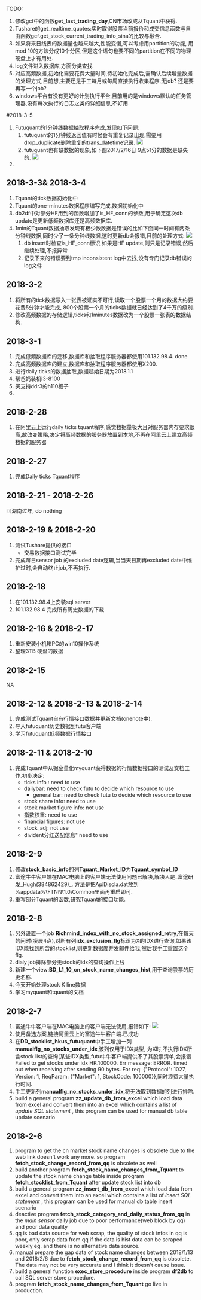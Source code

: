 TODO:
1. 修改gcf中的函数**get_last_trading_day**,CN市场改成从Tquant中获得.
2. Tushare的get_realtime_quotes:实时取得股票当前报价和成交信息函数与自由函数gcf.get_stock_current_trading_info_sina的比较与融合.
3. 如果将来日线表的数据量也越来越大,性能变慢,可以考虑用partition的功能, 用mod 10的方法分成10个分区,但是这个语句也要不同的partition在不同的物理硬盘上才有用处.
4. log文件进入数据库,方面分类查找
5. 对应高频数据,初始化需要花费大量时间,待初始化完成后,需确认后续增量数据的处理方式,目前想,主要还是手工每月或每周直接执行收集程序,无job? 还是要再写一个job?
6. windows平台有没有更好的计划执行平台,目前用的是windows默认的任务管理器,没有每次执行的日志之类的详细信息,不好用.

#2018-3-5
1. Futuquant的1分钟线数据抽取程序完成,发现如下问题:
    1. futuquant的1分钟线返回值有时候会有重复记录出现,需要用drop_duplicate删除重复的trans_datetime记录.
    ![](https://i.imgur.com/ISJy75z.png)
    2. futuquant也有缺数据的现象,如下图2017/2/16日 9点51分的数据是缺失的.
    ![](https://i.imgur.com/Z1QHjua.png)
2. 

## 2018-3-3& 2018-3-4
1. Tquant的tick数据初始化中
2. Tquant的one-minutes数据程序编写完成,数据初始化中
3. db2df中对部分HF用到的函数增加了is_HF_conn的参数,用于确定这次db update是更新低频数据库还是高频数据库.
4. 1min的Tquant数据抽取发现有极少数数据是错误的比如下面同一时间有两条分钟线数据,同时少了一条分钟线数据,这时更新db会报错,目前的处理方式:
    ![](https://i.imgur.com/86FcD4v.png)
    1. db insert时检查is_HF_conn标识,如果是HF update,则只是记录错误,然后继续处理,不报异常
    2. 记录下来的错误要到tmp inconsistent log中去找,没有专门记录db错误的log文件

## 2018-3-2
1. 将所有的tick数据写入一张表被证实不可行,读取一个股票一个月的数据大约要花费5分钟才能完成, 800个股票一个月的ticks数据就已经达到了4千万的级别. 
2. 修改高频数据的存储逻辑,ticks和1minutes数据改为一个股票一张表的数据结构.

## 2018-3-1
1. 完成低频数据库的迁移,数据库和抽取程序服务器都使用101.132.98.4. done
2. 完成高频数据库的建立,数据库和抽取程序服务器都使用X200.
3. 进行daily ticks的数据抽取,数据起始日期为2018.1.1
4. 帮爸妈装机i3-8100
5. 买支持ddr3的h110板子
6. 

## 2018-2-28
1. 在阿里云上运行daily ticks tquant程序,感觉数据量极大且对服务器内存要求很高,故改变策略,决定将高频数据的服务器放置到本地,不再在阿里云上建立高频数据的服务器

## 2018-2-27
1. 完成Daily ticks Tquant程序

## 2018-2-21 - 2018-2-26
回湖南过年, do nothing

## 2018-2-19 & 2018-2-20
1. 测试Tushare提供的接口
    - 交易数据接口测试完毕
2. 完成每日sensor job 的excluded date逻辑,当当天日期再excluded date中维护过时,会自动终止job,不再执行.


## 2018-2-18
1. 在101.132.98.4上安装sql server
2. 101.132.98.4 完成所有历史数据的下载

## 2018-2-16 & 2018-2-17
1. 重新安装小机箱PC的win10操作系统
2. 整理3TB 硬盘的数据

## 2018-2-15
NA

## 2018-2-12 & 2018-2-13 & 2018-2-14
1. 完成测试Tquant自有行情接口数据并更新文档(onenote中).
2. 导入futuquant历史数据到futu客户端
3. 学习futuquant低频数据行情接口

## 2018-2-11 & 2018-2-10
1. 完成Tquant中从掘金量化myquant获得数据的行情数据接口的测试及文档工作.初步决定:
    - ticks info : need to use
    - dailybar: need to check futu to decide which resource to use
        - general bar: need to check futu to decide which resource to use
    - stock share info: need to use
    - stock market figure info: not use
    - 指数权重: need to use
    - financial figures: not use
    - stock_adj: not use
    - divident分红送配信息" need to use


## 2018-2-9
1. 修改**stock_basic_info**的列**Tquant_Market_ID**为**Tquant_symbol_ID**
2. 富途牛牛客户端在MAC电脑上的客户端无法使用问题已解决,解决人是_富途研发_Hugh(384862429)_. 方法是把ApiDiscla.dat放到 %appdata%\FTNN\1.0\Common里面再重启即可.
3. 重写部分Tquant的函数,研究Tquant的接口功能.

## 2018-2-8
1. 另外设置一个job **Richmind_index_with_no_stock_assigned_retry**,在每天的闲时(凌晨4点),对所有列**idx_exclusion_flg**标识为X的IDX进行查询,如果该IDX能找到所含的stocklist,则更新数据库并发邮件给我,然后我手工重置这个flg.
2. dialy job排除部分无stock的idx的查询操作上线
3. 新建一个view:**BD_L1_10_cn_stock_name_changes_hist**,用于查询股票的历史名称.
4. 今天开始处理stock K line数据
5. 学习myquant和tquant的文档

## 2018-2-7
1. 富途牛牛客户端在MAC电脑上的客户端无法使用,报错如下:
     ![](https://i.imgur.com/uNdTVPa.png)
2. 使用备选方案,链接阿里云上的富途牛牛客户端.已成功
3. 在**DD_stocklist_hkus_futuquant**中手工增加一列**manualflg_no_stocks_under_idx**,该列仅用于IDX类型, 为X时,不执行IDX所含stock list的查询(某些IDX类型,futu牛牛客户端提供不了其股票清单,会报错Failed	to get stocks	under idx	HK.100000. Err message: ERROR. timed out when	receiving	after sending 90 bytes. For req: {"Protocol":	1027,	Version:	1, ReqParam: {"Market": 1, StockCode: 100000}},同时浪费大量执行时间.
4. 手工更新列**manualflg_no_stocks_under_idx**,将无法取到数据的列进行排除.
5. build a general program **zz_update_db_from_excel** which load data from excel and convert them into an excel which contains a list of *update SQL statement* , this program can be used for manual db table update scenario


## 2018-2-6
1. program to get the cn market stock name changes is obsolete due to the web link doesn't work any more. so program **fetch_stock_change_record_from_qq** is obsolete as well
2. build another program **fetch_stock_name_changes_from_Tquant** to update the stock name change table inside program **fetch_stocklist_from_Tquant** after update stock list into db
3. build a general program **zz_insert_db_from_excel** which load data from excel and convert them into an excel which contains a list of *insert SQL statement* , this program can be used for manual db table insert scenario
4. deactive program **fetch_stock_category_and_daily_status_from_qq** in the *main sensor* daily job due to poor performance(web block by qq) and poor data quality
5. qq is bad data source for web scrap, the quality of stock infos in qq is poor, only scrap data from qq if the data is hist data can be scraped weekly eg. and there is no alternative data source.
6. manual prepare the gap data of stock name changes between 2018/1/13 and 2018/2/6 due to **fetch_stock_change_record_from_qq** is obsolete. The data may not be very accurate and I think it doesn't cause issue.
7. build a general function **exec_store_procedure** inside program **df2db** to call SQL server store procedure.
8. program **fetch_stock_name_changes_from_Tquant** go live in production.